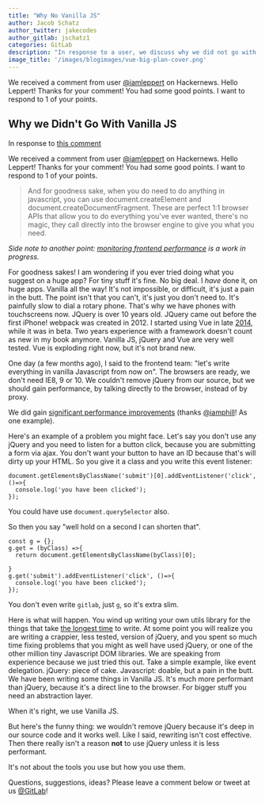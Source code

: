 ```yaml
---
title: "Why No Vanilla JS"
author: Jacob Schatz
author_twitter: jakecodes
author_gitlab: jschatz1
categories: GitLab
description: "In response to a user, we discuss why we did not go with Vanilla JS."
image_title: '/images/blogimages/vue-big-plan-cover.png'
---
```


We received a comment from user [@iamleppert](https://news.ycombinator.com/user?id=iamleppert) on Hackernews. Hello Leppert! Thanks for your comment! You had some good points. I want to respond to 1 of your points.

<!--more-->

## Why we Didn't Go With Vanilla JS

In response to [this comment](https://news.ycombinator.com/reply?id=13591807)

We received a comment from user [@iamleppert](https://news.ycombinator.com/user?id=iamleppert) on Hackernews. Hello Leppert! Thanks for your comment! You had some good points. I want to respond to 1 of your points.

> And for goodness sake, when you do need to do anything in javascript, you can use document.createElement and document.createDocumentFragment. These are perfect 1:1 browser APIs that allow you to do everything you've ever wanted, there's no magic, they call directly into the browser engine to give you what you need.

*Side note to another point: [monitoring frontend performance](https://gitlab.com/gitlab-org/gitlab-ce/issues/27487) is a work in progress.*

For goodness sakes! I am wondering if you ever tried doing what you suggest on a huge app? For tiny stuff it's fine. No big deal. I *have* done it, on huge apps. Vanilla all the way! It's not impossible, or difficult, it's just a pain in the butt. The point isn't that you can't, it's just you don't need to. It's painfully slow to dial a rotary phone. That's why we have phones with touchscreens now. JQuery is over 10 years old. JQuery came out before the first iPhone! webpack was created in 2012. I started using Vue in late [2014](https://github.com/vuejs/vue/commits/0.10), while it was in beta. Two years experience with a framework doesn't count as new in my book anymore. Vanilla JS, jQuery and Vue are very well tested. Vue is exploding right now, but it's not brand new.

One day (a few months ago), I said to the frontend team: "let's write everything in vanilla Javascript from now on". The browsers are ready, we don't need IE8, 9 or 10. We couldn't remove jQuery from our source, but we should gain performance, by talking directly to the browser, instead of by proxy.

We did gain [significant performance improvements](https://gitlab.com/gitlab-org/gitlab-ce/merge_requests/7239) (thanks [@iamphill](twitter.com/iamphill)! As one example).

Here's an example of a problem you might face. Let's say you don't use any jQuery and you need to listen for a button click, because you are submitting a form via ajax. You don't want your button to have an ID because that's will dirty up your HTML. So you give it a class and you write this event listener:

```
document.getElementsByClassName('submit')[0].addEventListener('click', ()=>{
  console.log('you have been clicked');
});
```

You could have use `document.querySelector` also.

So then you say "well hold on a second I can shorten that". 

```
const g = {};
g.get = (byClass) =>{
  return document.getElementsByClassName(byClass)[0];
  
}
g.get('submit').addEventListener('click', ()=>{
  console.log('you have been clicked');
});
```
You don't even write `gitlab`, just `g`, so it's extra slim. 

Here is what will happen. You wind up writing your own utils library for the things that take [the longest time](https://www.youtube.com/watch?v=a_XgQhMPeEQ) to write. At some point you will realize you are writing a crappier, less tested, version of jQuery, and you spent so much time fixing problems that you might as well have used jQuery, or one of the other million tiny Javascript DOM libraries. We are speaking from experience because we just tried this out. Take a simple example, like event delegation. jQuery: piece of cake. Javascript: doable, but a pain in the butt. We have been writing some things in Vanilla JS. It's much more performant than jQuery, because it's a direct line to the browser. For bigger stuff you need an abstraction layer.

When it's right, we use Vanilla JS.

But here's the funny thing: we wouldn't remove jQuery because it's deep in our source code and it works well. Like I said, rewriting isn't cost effective. Then there really isn't a reason **not** to use jQuery unless it is less performant.

It's not about the tools you use but how you use them.

Questions, suggestions, ideas? Please leave a comment
below or tweet at us [@GitLab](https://twitter.com/gitlab)!
